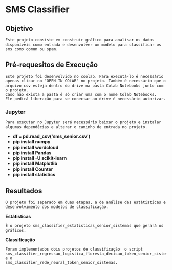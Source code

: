 
# SMS Classifier

## Objetivo
    Este projeto consiste em construir gráfico para analisar os dados disponíveis como entrada e desenvolver um modelo para classificar os sms como comun ou spam.

## Pré-requesitos de Execução
    Este projeto foi desenvolvido no coolab. Para executá-lo é necessário apenas clicar no "OPEN IN COLAB" no projeto. Também é necessário que o arquivo csv esteja dentro do drive na pasta Colab Notebooks junto com o projeto.
    Caso não exista a pasta é só criar uma com o nome Colab Notebooks.
    Ele pedirá liberação para se conectar ao drive é necessário autorizar.

    
### Jupyter
    Para executar no Jupyter será necessário baixar o projeto e instalar algumas dependêcias e alterar o caminho de entrada no projeto.
    
-   **df = pd.read_csv('sms_senior.csv')**
-   **pip install numpy**
-   **pip install wordcloud**
-   **pip install Pandas**
-   **pip install -U scikit-learn**
-   **pip install Matplotlib**
-   **pip install Counter**
-   **pip install statistics**


## Resultados
    O projeto foi separado em duas etapas, a de análise das estátisticas e desenvolvimento dos modelos de classificação.

**Estátisticas**
   
    É o projeto sms_classifier_estatisticas_senior_sistemas que gerará os gráficos.


**Classificação**
   
    Foram implementados dois projetos de classificação  o script 
    sms_classifier_regressao_logistica_floresta_decisao_token_senior_sistemas e o 
    sms_classifier_rede_neural_token_senior_sistemas.
    


